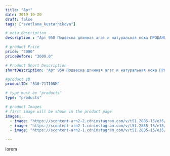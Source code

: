 ```yaml
---
title: "Арт"
date: 2019-10-20
draft: false
tags: ["svetlana_kustarnikova"]

# meta description
description : "Арт 950 Подвеска длинная агат и натуральная кожа ПРОДАНО"

# product Price
price: "3000"
priceBefore: "3600.0"

# Product Short Description
shortDescription: "Арт 950 Подвеска длинная агат и натуральная кожа ПРОДАНО"

#product ID
productID: "B30-71TI0NM"

# type must be "products"
type: "products"

# product Images
# first image will be shown in the product page
images:
  - image: "https://scontent-arn2-2.cdninstagram.com/v/t51.2885-15/e35/74807388_247903726169724_5898680441634120590_n.jpg?_nc_ht=scontent-arn2-2.cdninstagram.com&_nc_cat=100&_nc_ohc=tWWNEj81eBkAX9SAfau&se=7&tp=1&oh=7dc261dace32f54dc9aec8b7229e9a9a&oe=6060B011&ig_cache_key=MjE1ODYyNjkwMjAxMzc1NjAwMQ%3D%3D.2"
  - image: "https://scontent-arn2-1.cdninstagram.com/v/t51.2885-15/e35/71207365_2500092193558348_3111075753470751480_n.jpg?_nc_ht=scontent-arn2-1.cdninstagram.com&_nc_cat=104&_nc_ohc=PC1gQJ9GdggAX-bOWKx&se=7&tp=1&oh=0a30592b8d38cbee3308fbf31294981f&oe=60611A7A&ig_cache_key=MjE1ODYyNjkwMjAwNTQ0NTU1OA%3D%3D.2"
  - image: "https://scontent-arn2-1.cdninstagram.com/v/t51.2885-15/e35/73420414_175310940191622_3334889575868770125_n.jpg?_nc_ht=scontent-arn2-1.cdninstagram.com&_nc_cat=106&_nc_ohc=AAaVbActjaEAX-EsBIF&se=8&tp=1&oh=6aeecc03a452a7a23fbb64567be094a0&oe=605DB759&ig_cache_key=MjE1ODYyNjkwMTk5NzA2NDY4MA%3D%3D.2"

---
```

lorem
